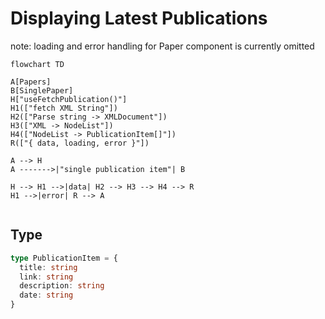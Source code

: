 # Displaying Latest Publications

note: loading and error handling for Paper component is currently omitted

```mermaid
flowchart TD

A[Papers]
B[SinglePaper]
H["useFetchPublication()"]
H1(["fetch XML String"])
H2(["Parse string -> XMLDocument"])
H3(["XML -> NodeList"])
H4(["NodeList -> PublicationItem[]"])
R(["{ data, loading, error }"])

A --> H
A ------->|"single publication item"| B

H --> H1 -->|data| H2 --> H3 --> H4 --> R
H1 -->|error| R --> A


```

## Type

```ts
type PublicationItem = {
  title: string
  link: string
  description: string
  date: string
}
```
